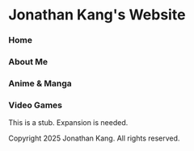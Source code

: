 # Jonathan Kang's Website

### Home
### About Me
### Anime & Manga
### Video Games

<p>
    This is a stub. Expansion is needed.
</p>

Copyright 2025 Jonathan Kang. All rights reserved.